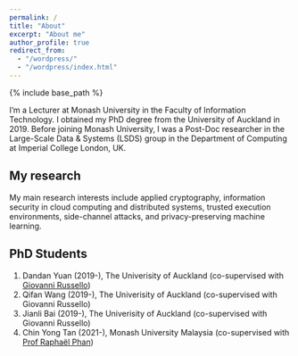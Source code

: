 ```yaml
---
permalink: /
title: "About"
excerpt: "About me"
author_profile: true
redirect_from: 
  - "/wordpress/"
  - "/wordpress/index.html"
---
```


{% include base_path %}

I’m a Lecturer at Monash University in the Faculty of Information Technology. I obtained my PhD degree from the University of Auckland in 2019. Before joining Monash University, I was a Post-Doc researcher in the Large-Scale Data & Systems (LSDS) group in the Department of Computing at Imperial College London, UK. 

## My research
My main research interests include applied cryptography, information security in cloud computing and distributed systems, trusted execution environments, side-channel attacks, and privacy-preserving machine learning.


## PhD Students
1. Dandan Yuan (2019-), The Univerisity of Auckland (co-supervised with [Giovanni Russello](https://www.linkedin.com/in/giovanni-russello-218ab614/?originalSubdomain=nz))
2. Qifan Wang (2019-), The Univerisity of Auckland (co-supervised with Giovanni Russello)
3. Jianli Bai (2019-), The Univerisity of Auckland (co-supervised with Giovanni Russello)
4. Chin Yong Tan (2021-), Monash University Malaysia (co-supervised with [Prof Raphaël Phan](https://www.monash.edu.my/IT/staff/academic/prof-raphael-phan))
